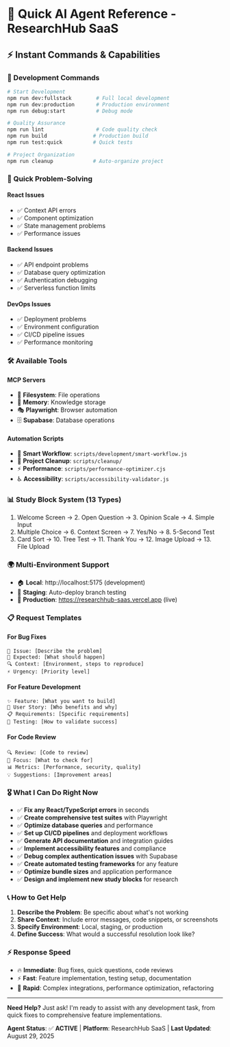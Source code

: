 # 🚀 Quick AI Agent Reference - ResearchHub SaaS

## ⚡ **Instant Commands & Capabilities**

### **🔧 Development Commands**
```bash
# Start Development
npm run dev:fullstack        # Full local development
npm run dev:production       # Production environment
npm run debug:start          # Debug mode

# Quality Assurance
npm run lint                 # Code quality check
npm run build               # Production build
npm run test:quick          # Quick tests

# Project Organization
npm run cleanup             # Auto-organize project
```

### **🎯 Quick Problem-Solving**

#### **React Issues** 
- ✅ Context API errors
- ✅ Component optimization  
- ✅ State management problems
- ✅ Performance issues

#### **Backend Issues**
- ✅ API endpoint problems
- ✅ Database query optimization
- ✅ Authentication debugging
- ✅ Serverless function limits

#### **DevOps Issues**
- ✅ Deployment problems
- ✅ Environment configuration
- ✅ CI/CD pipeline issues
- ✅ Performance monitoring

### **🛠️ Available Tools**

#### **MCP Servers**
- 📁 **Filesystem**: File operations
- 🧠 **Memory**: Knowledge storage  
- 🎭 **Playwright**: Browser automation
- 🗄️ **Supabase**: Database operations

#### **Automation Scripts**
- 🤖 **Smart Workflow**: `scripts/development/smart-workflow.js`
- 🧹 **Project Cleanup**: `scripts/cleanup/`
- ⚡ **Performance**: `scripts/performance-optimizer.cjs`
- ♿ **Accessibility**: `scripts/accessibility-validator.js`

### **📊 Study Block System (13 Types)**
1. Welcome Screen → 2. Open Question → 3. Opinion Scale → 4. Simple Input
5. Multiple Choice → 6. Context Screen → 7. Yes/No → 8. 5-Second Test  
9. Card Sort → 10. Tree Test → 11. Thank You → 12. Image Upload → 13. File Upload

### **🌍 Multi-Environment Support**
- 🏠 **Local**: http://localhost:5175 (development)
- 🧪 **Staging**: Auto-deploy branch testing
- 🚀 **Production**: https://researchhub-saas.vercel.app (live)

### **📋 Request Templates**

#### **For Bug Fixes**
```
🐛 Issue: [Describe the problem]
🎯 Expected: [What should happen]
🔍 Context: [Environment, steps to reproduce]
⚡ Urgency: [Priority level]
```

#### **For Feature Development**
```
✨ Feature: [What you want to build]
👤 User Story: [Who benefits and why]
📋 Requirements: [Specific requirements]
🧪 Testing: [How to validate success]
```

#### **For Code Review**
```
🔍 Review: [Code to review]
🎯 Focus: [What to check for]
📊 Metrics: [Performance, security, quality]
💡 Suggestions: [Improvement areas]
```

### **🎖️ What I Can Do Right Now**

- ✅ **Fix any React/TypeScript errors** in seconds
- ✅ **Create comprehensive test suites** with Playwright
- ✅ **Optimize database queries** and performance
- ✅ **Set up CI/CD pipelines** and deployment workflows
- ✅ **Generate API documentation** and integration guides
- ✅ **Implement accessibility features** and compliance
- ✅ **Debug complex authentication issues** with Supabase
- ✅ **Create automated testing frameworks** for any feature
- ✅ **Optimize bundle sizes** and application performance
- ✅ **Design and implement new study blocks** for research

### **📞 How to Get Help**

1. **Describe the Problem**: Be specific about what's not working
2. **Share Context**: Include error messages, code snippets, or screenshots
3. **Specify Environment**: Local, staging, or production
4. **Define Success**: What would a successful resolution look like?

### **⚡ Response Speed**
- 🔥 **Immediate**: Bug fixes, quick questions, code reviews
- ⚡ **Fast**: Feature implementation, testing setup, documentation
- 🚀 **Rapid**: Complex integrations, performance optimization, refactoring

---

**Need Help?** Just ask! I'm ready to assist with any development task, from quick fixes to comprehensive feature implementations.

**Agent Status**: ✅ **ACTIVE** | **Platform**: ResearchHub SaaS | **Last Updated**: August 29, 2025